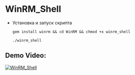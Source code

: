 # WinRM_Shell

- Установка и запуск скрипта <br/>

	  gem install winrm && cd WinRM && chmod +x winrm_shell
         
	  ./winrm_shell
	  
## Demo Video:
[![WinRM_Shell](https://i.ytimg.com/vi/oXLMQJy_pmg/hqdefault.jpg)](https://youtu.be/oXLMQJy_pmg)
